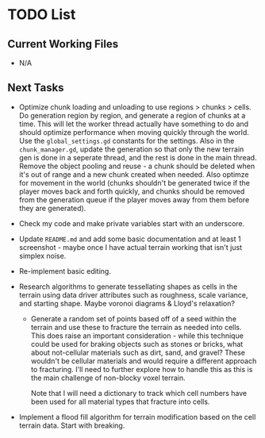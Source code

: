 # TODO List

## Current Working Files

- N/A

## Next Tasks

- Optimize chunk loading and unloading to use regions > chunks > cells. Do generation region by region, and generate a region of chunks at a time. This will let the worker thread actually have something to do and should optimize performance when moving quickly through the world. Use the `global_settings.gd` constants for the settings. Also in the `chunk_manager.gd`, update the generation so that only the new terrain gen is done in a seperate thread, and the rest is done in the main thread. Remove the object pooling and reuse - a chunk should be deleted when it's out of range and a new chunk created when needed. Also optimze for movement in the world (chunks shouldn't be generated twice if the player moves back and forth quickly, and chunks should be removed from the generation queue if the player moves away from them before they are generated).

- Check my code and make private variables start with an underscore.

- Update `README.md` and add some basic documentation and at least 1 screenshot - maybe once I have actual terrain working that isn't just simplex noise.

- Re-implement basic editing.

- Research algorithms to generate tessellating shapes as cells in the terrain using data driver attributes such as roughness, scale variance, and starting shape. Maybe voronoi diagrams & Lloyd's relaxation?

  - Generate a random set of points based off of a seed within the terrain and use these to fracture the terrain as needed into cells. This does raise an important consideration - while this technique could be used for braking objects such as stones or bricks, what about not-cellular materials such as dirt, sand, and gravel? These wouldn't be cellular materials and would require a different approach to fracturing. I'll need to further explore how to handle this as this is the main challenge of non-blocky voxel terrain.

    Note that I will need a dictionary to track which cell numbers have been used for all material types that fracture into cells.

- Implement a flood fill algorithm for terrain modification based on the cell terrain data. Start with breaking.
